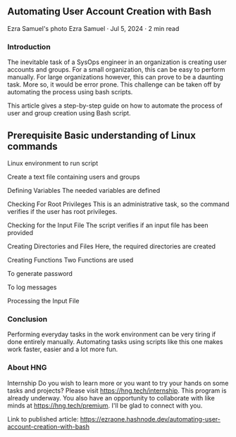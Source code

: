 ## Automating User Account Creation with Bash

Ezra Samuel's photo Ezra Samuel · Jul 5, 2024 · 2 min read

### Introduction 
The inevitable task of a SysOps engineer in an organization is creating user accounts and groups. For a small organization, this can be easy to perform manually. For large organizations however, this can prove to be a daunting task. More so, it would be error prone. This challenge can be taken off by automating the process using bash scripts.

This article gives a step-by-step guide on how to automate the process of user and group creation using Bash script.

## Prerequisite Basic understanding of Linux commands

Linux environment to run script

Create a text file containing users and groups

Defining Variables The needed variables are defined

Checking For Root Privileges This is an administrative task, so the command verifies if the user has root privileges.

Checking for the Input File The script verifies if an input file has been provided

Creating Directories and Files Here, the required directories are created

Creating Functions Two Functions are used

To generate password

To log messages

Processing the Input File

### Conclusion 
Performing everyday tasks in the work environment can be very tiring if done entirely manually. Automating tasks using scripts like this one makes work faster, easier and a lot more fun.

### About HNG 
Internship Do you wish to learn more or you want to try your hands on some tasks and projects? Please visit https://hng.tech/internship. This program is already underway. You also have an opportunity to collaborate with like minds at https://hng.tech/premium. I'll be glad to connect with you.

Link to published article: https://ezraone.hashnode.dev/automating-user-account-creation-with-bash
